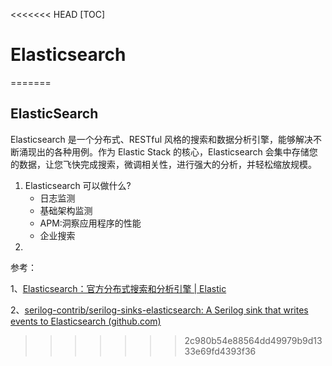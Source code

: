 <<<<<<< HEAD
[TOC]

# Elasticsearch
=======
## ElasticSearch

Elasticsearch 是一个分布式、RESTful 风格的搜索和数据分析引擎，能够解决不断涌现出的各种用例。作为 Elastic Stack 的核心，Elasticsearch 会集中存储您的数据，让您飞快完成搜索，微调相关性，进行强大的分析，并轻松缩放规模。

1. Elasticsearch 可以做什么?
   - 日志监测
   - 基础架构监测
   - APM:洞察应用程序的性能
   - 企业搜索
2. 









参考：

1、[Elasticsearch：官方分布式搜索和分析引擎 | Elastic](https://www.elastic.co/cn/elasticsearch/)

2、[serilog-contrib/serilog-sinks-elasticsearch: A Serilog sink that writes events to Elasticsearch (github.com)](https://github.com/serilog-contrib/serilog-sinks-elasticsearch)
>>>>>>> 2c980b54e88564dd49979b9d1333e69fd4393f36
